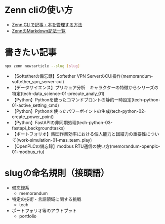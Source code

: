 # Zenn cliの使い方
- [Zenn CLIで記事・本を管理する方法](https://zenn.dev/zenn/articles/zenn-cli-guide)
- [ZennのMarkdown記法一覧](https://zenn.dev/zenn/articles/markdown-guide)

# 書きたい記事
```bash
npx zenn new:article --slug [slug]
```
- 【Softetherの備忘録】Softether VPN ServerのCUI操作(memorandum-softether_vpn_server-cui)
- 【データサイエンス】プリキュア分析　キャラクターの特徴からシリーズの特定(tech-data_science-01-precute_analy_01)
- 【Python】Pythonを使ったコマンドプロントの静的一時設定(tech-python-01-active_setting_cmd)
- 【Python】Pythonを使ったパワーポイントの生成(tech-python-02-create_power_point)
- 【Python】FastAPIの非同期処理(tech-python-03-fastapi_backgroundtasks)
- 【ポートフォリオ】集団作業効率における個人能力と団結力の重要性について(work-simulation-01-mas_team_play)
- 【OpenPLCの備忘録】modbus RTU通信の使い方(memorandum-openplc-01-modbus_rtu)

# slugの命名規則（接頭語）
- 備忘録系
  - memorandum
- 特定の技術・言語領域に関する挑戦
  - tech
- ポートフォリオ等のアウトプット
  - portfolio